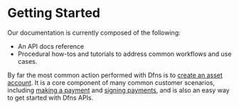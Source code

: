 # Getting Started

Our documentation is currently composed of the following:

* An API docs reference
* Procedural how-tos and tutorials to address common workflows and use cases.

By far the most common action performed with Dfns is to [create an asset account](../solution-architecture/data/gitbook/api-docs/assets/CreateAssetAccount.md). It is a core component of many common customer scenarios, including [making a payment](../solution-architecture/data/gitbook/use-cases/Payments/NoPolicySimplePaymentScenario.md) and [signing payments](../solution-architecture/data/gitbook/use-cases/Payments/NoPolicySignatureScenario.md), and is also an easy way to get started with Dfns APIs.
